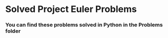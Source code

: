# Solved Project Euler Problems
### You can find these problems solved in Python in the Problems folder
